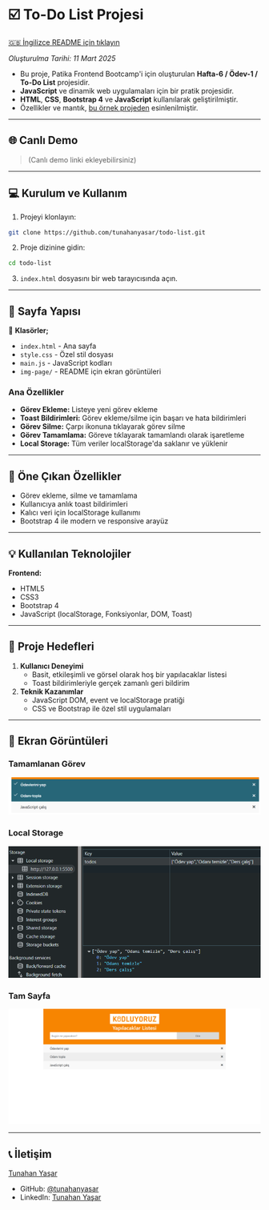 # :ballot_box_with_check: To-Do List Projesi

[🇬🇧 İngilizce README için tıklayın](./README.md)

*Oluşturulma Tarihi: 11 Mart 2025*

* Bu proje, Patika Frontend Bootcamp'i için oluşturulan **Hafta-6 / Ödev-1 / To-Do List** projesidir.
* **JavaScript** ve dinamik web uygulamaları için bir pratik projesidir.
* **HTML**, **CSS**, **Bootstrap 4** ve **JavaScript** kullanılarak geliştirilmiştir.
* Özellikler ve mantık, [bu örnek projeden](https://javascript-to-do-app.netlify.app/) esinlenilmiştir.

---

## 🌐 Canlı Demo

> (Canlı demo linki ekleyebilirsiniz)

---

## :computer: Kurulum ve Kullanım

1. Projeyi klonlayın:
```bash
git clone https://github.com/tunahanyasar/todo-list.git
```
2. Proje dizinine gidin:
```bash
cd todo-list
```
3. `index.html` dosyasını bir web tarayıcısında açın.

---

## 📜 Sayfa Yapısı

:open_file_folder: **Klasörler;**
* `index.html` - Ana sayfa
* `style.css` - Özel stil dosyası
* `main.js` - JavaScript kodları
* `img-page/` - README için ekran görüntüleri

### Ana Özellikler
- **Görev Ekleme:** Listeye yeni görev ekleme
- **Toast Bildirimleri:** Görev ekleme/silme için başarı ve hata bildirimleri
- **Görev Silme:** Çarpı ikonuna tıklayarak görev silme
- **Görev Tamamlama:** Göreve tıklayarak tamamlandı olarak işaretleme
- **Local Storage:** Tüm veriler localStorage'da saklanır ve yüklenir

---

## :star2: Öne Çıkan Özellikler

- Görev ekleme, silme ve tamamlama
- Kullanıcıya anlık toast bildirimleri
- Kalıcı veri için localStorage kullanımı
- Bootstrap 4 ile modern ve responsive arayüz

---

## 💡 Kullanılan Teknolojiler

**Frontend:**
* HTML5
* CSS3
* Bootstrap 4
* JavaScript (localStorage, Fonksiyonlar, DOM, Toast)

---

## 🎯 Proje Hedefleri

1. **Kullanıcı Deneyimi**
   - Basit, etkileşimli ve görsel olarak hoş bir yapılacaklar listesi
   - Toast bildirimleriyle gerçek zamanlı geri bildirim
2. **Teknik Kazanımlar**
   - JavaScript DOM, event ve localStorage pratiği
   - CSS ve Bootstrap ile özel stil uygulamaları

---

## 📸 Ekran Görüntüleri

### Tamamlanan Görev
![Checked](./img-page/check.png)

### Local Storage
![LocalStorage](./img-page/local-storage.png)

### Tam Sayfa
![Webpage1](./img-page/full-page.png)

---

## 📞 İletişim

[Tunahan Yaşar](https://github.com/tunahanyasar)

* GitHub: [@tunahanyasar](https://github.com/tunahanyasar)
* LinkedIn: [Tunahan Yaşar](https://www.linkedin.com/in/tunahan-yasar/) 